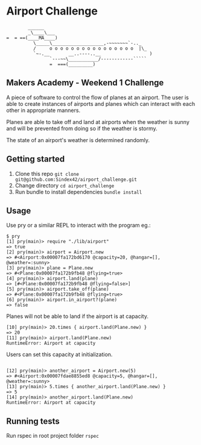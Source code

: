 # Airport Challenge

```
        ______
        _\____\___
=  = ==(____MA____)
          \_____\___________________,-~~~~~~~`-.._
          /     o o o o o o o o o o o o o o o o  |\_
          `~-.__       __..----..__                  )
                `---~~\___________/------------`````
                =  ===(_________)

```

## Makers Academy - Weekend 1 Challenge

A piece of software to control the flow of planes at an airport. The user is able to create instances of airports and planes which can interact with each other in appropriate manners.

Planes are able to take off and land at airports when the weather is sunny and will be prevented from doing so if the weather is stormy.

The state of an airport's weather is determined randomly.

## Getting started

1. Clone this repo `git clone git@github.com:Sindex42/airport_challenge.git`
2. Change directory `cd airport_challenge`
2. Run bundle to install dependencies `bundle install`

## Usage

Use pry or a similar REPL to interact with the program eg.:

```
$ pry
[1] pry(main)> require "./lib/airport"
=> true
[2] pry(main)> airport = Airport.new
=> #<Airport:0x00007fa172bd6170 @capacity=20, @hangar=[], @weather=:sunny>
[3] pry(main)> plane = Plane.new
=> #<Plane:0x00007fa172b9fb48 @flying=true>
[4] pry(main)> airport.land(plane)
=> [#<Plane:0x00007fa172b9fb48 @flying=false>]
[5] pry(main)> airport.take_off(plane)
=> #<Plane:0x00007fa172b9fb48 @flying=true>
[6] pry(main)> airport.in_airport?(plane)
=> false

```

Planes will not be able to land if the airport is at capacity.

```
[10] pry(main)> 20.times { airport.land(Plane.new) }
=> 20
[11] pry(main)> airport.land(Plane.new)
RuntimeError: Airport at capacity

```

 Users can set this capacity at initialization.

```

[12] pry(main)> another_airport = Airport.new(5)
=> #<Airport:0x00007fdae8855ed8 @capacity=5, @hangar=[], @weather=:sunny>
[13] pry(main)> 5.times { another_airport.land(Plane.new) }
=> 5
[14] pry(main)> another_airport.land(Plane.new)
RuntimeError: Airport at capacity

```

## Running tests

Run rspec in root project folder `rspec`
